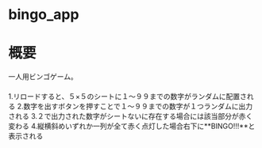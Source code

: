 # bingo_app

# 概要

一人用ビンゴゲーム。

#### 
1.リロードすると、５×５のシートに１〜９９までの数字がランダムに配置される
2.数字を出すボタンを押すことで１〜９９までの数字が１つランダムに出力される
3.２で出力された数字がシートないに存在する場合には該当部分が赤く変わる
4.縦横斜めいずれか一列が全て赤く点灯した場合右下に**BINGO!!!**と表示される
